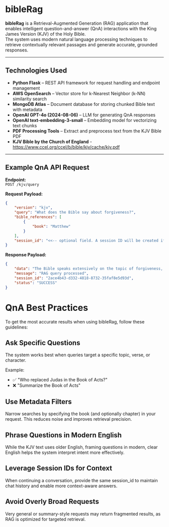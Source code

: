 # bibleRag

**bibleRag** is a Retrieval-Augmented Generation (RAG) application that enables intelligent question-and-answer (QnA) interactions with the King James Version (KJV) of the Holy Bible.  
The system uses modern natural language processing techniques to retrieve contextually relevant passages and generate accurate, grounded responses.

---

## Technologies Used

- **Python Flask** – REST API framework for request handling and endpoint management
- **AWS OpenSearch** – Vector store for k-Nearest Neighbor (k-NN) similarity search
- **MongoDB Atlas** – Document database for storing chunked Bible text with metadata
- **OpenAI GPT-4o (2024-08-06)** – LLM for generating QnA responses
- **OpenAI text-embedding-3-small** – Embedding model for vectorizing text chunks
- **PDF Processing Tools** – Extract and preprocess text from the KJV Bible PDF
- **KJV Bible by the Church of England** - https://www.ccel.org/ccel/b/bible/kjv/cache/kjv.pdf 

---

## Example QnA API Request

**Endpoint:**  
`POST /kjv/query`

**Request Payload:**
```json
{
    "version": "kjv",
    "query": "What does the Bible say about forgiveness?",
    "bible_references": [
        {
            "book": "Matthew"
        }
    ],
    "session_id": "<<-- optional field. A session ID will be created if not provided. Use it to maintain chat history across multiple questions.>>"
}
```


**Response Payload:**
```json
{
    "data": "The Bible speaks extensively on the topic of forgiveness, emphasizing its importance in several passages. In Matthew 18:21-22, Peter asks Jesus how often he should forgive his brother, to which Jesus responds, \"I say not unto thee, Until seven times: but, Until seventy times seven.\" This teaching underscores the boundless nature of forgiveness expected from believers.\n\nAdditionally, Jesus illustrates forgiveness through a parable later in the same chapter (Matthew 18:23-35), where a king forgives a servant's immense debt, yet that servant refuses to forgive a fellow servant a much smaller debt. This parable concludes with a sobering reminder from Jesus: \"So likewise shall my heavenly Father do also unto you, if ye from your hearts forgive not every one his brother their trespasses\" (Matthew 18:35).\n\nFurthermore, during the Sermon on the Mount, Jesus instructs believers on the importance of reconciliation and forgiveness. He says, \"If thou bring thy gift to the altar, and there rememberest that thy brother hath ought against thee; Leave there thy gift before the altar, and go thy way; first be reconciled to thy brother, and then come and offer thy gift\" (Matthew 5:23-24). This emphasizes that reconciliation with others is crucial and takes precedence even over offering gifts to God.\n\nThese passages reflect the centrality of forgiveness in Christian teachings, portraying it as an essential quality for followers of Christ.",
    "message": "RAG query processed",
    "session_id": "2ace4b43-d332-4818-8732-35faf8e5d93d",
    "status": "SUCCESS"
}
```


# QnA Best Practices

To get the most accurate results when using bibleRag, follow these guidelines:

## Ask Specific Questions

The system works best when queries target a specific topic, verse, or character.

Example:
- ✅ "Who replaced Judas in the Book of Acts?"
- ❌ "Summarize the Book of Acts"

## Use Metadata Filters

Narrow searches by specifying the book (and optionally chapter) in your request. This reduces noise and improves retrieval precision.

## Phrase Questions in Modern English

While the KJV text uses older English, framing questions in modern, clear English helps the system interpret intent more effectively.

## Leverage Session IDs for Context

When continuing a conversation, provide the same session_id to maintain chat history and enable more context-aware answers.

## Avoid Overly Broad Requests

Very general or summary-style requests may return fragmented results, as RAG is optimized for targeted retrieval.